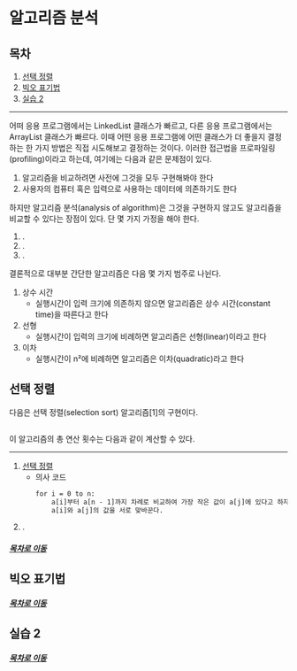 알고리즘 분석
=====
## 목차
1. [선택 정렬](#선택-정렬)
2. [빅오 표기법](#빅오-표기법)
3. [실습 2](#실습-2)

- - -
어떠 응용 프로그램에서는 LinkedList 클래스가 빠르고, 다른 응용 프로그램에서는 ArrayList 클래스가 빠르다. 이때 어떤 응용 프로그램에 어떤 클래스가 더 좋을지 결정하는 한 가지 방법은 직접 시도해보고 결정하는 것이다. 이러한 접근법을 프로파일링(profiling)이라고 하는데, 여기에는 다음과 같은 문제점이 있다.

1. 알고리즘을 비교하려면 사전에 그것을 모두 구현해봐야 한다
2. 사용자의 컴퓨터 혹은 입력으로 사용하는 데이터에 의존하기도 한다

하지만 알고리즘 분석(analysis of algorithm)은 그것을 구현하지 않고도 알고리즘을 비교할 수 있다는 장점이 있다. 단 몇 가지 가정을 해야 한다.

1. .
2. .
3. .

결론적으로 대부분 간단한 알고리즘은 다음 몇 가지 범주로 나뉜다.

1. 상수 시간
	* 실행시간이 입력 크기에 의존하지 않으면 알고리즘은 상수 시간(constant time)을 따른다고 한다
2. 선형
	* 실행시간이 입력의 크기에 비례하면 알고리즘은 선형(linear)이라고 한다
3. 이차
	* 실행시간이 n²에 비례하면 알고리즘은 이차(quadratic)라고 한다

## 선택 정렬
다음은 선택 정렬(selection sort) 알고리즘[1]의 구현이다.

```java
```

이 알고리즘의 총 연산 횟수는 다음과 같이 계산할 수 있다.



- - -
1. [선택 정렬](https://ko.wikipedia.org/wiki/%EC%84%A0%ED%83%9D_%EC%A0%95%EB%A0%AC)
	* 의사 코드  
		```txt
		for i = 0 to n:
			a[i]부터 a[n - 1]까지 차례로 비교하여 가장 작은 값이 a[j]에 있다고 하자.
			a[i]와 a[j]의 값을 서로 맞바꾼다.
		```
2. .

##### [목차로 이동](#목차)

## 빅오 표기법


##### [목차로 이동](#목차)

## 실습 2


##### [목차로 이동](#목차)